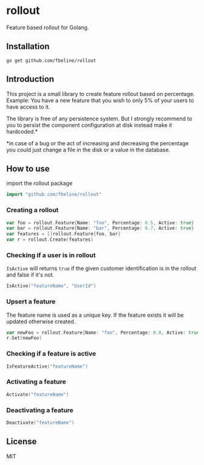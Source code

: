 # rollout

Feature based rollout for Golang.

## Installation

`go get github.com/fbeline/rollout`

## Introduction

This project is a small library to create feature rollout based on percentage.
Example: You have a new feature that you wish to only 5% of your users to have access to it.

The library is free of any persistence system. But I strongly recommend to you to persist the component configuration at disk instead make it hardcoded.*

*in case of a bug or the act of increasing and decreasing the percentage you could just change a file in the disk or a value in the database.

## How to use

import the rollout package

```go
import "github.com/fbeline/rollout"
```

### Creating a rollout

```go
var foo = rollout.Feature{Name: "foo", Percentage: 0.5, Active: true}
var bar = rollout.Feature{Name: "bar", Percentage: 0.7, Active: true}
var features = []rollout.Feature{foo, bar}
var r = rollout.Create(features)
```

### Checking if a user is in rollout

`IsActive` will returns `true` if the given customer identification is in the rollout and false if it's not.

```go
IsActive("featureName", "UserId")
```

### Upsert a feature

The feature name is used as a unique key. If the feature exists it will be updated otherwise created.

```go
var newFoo = rollout.Feature{Name: "foo", Percentage: 0.8, Active: true}
r.Set(newFoo)
```

### Checking if a feature is active

```go
IsFeatureActive("featureName")
```

### Activating a feature

```go
Activate("featureName")
```

### Deactivating a feature

```go
Deactivate("featureName")
```

## License

MIT
